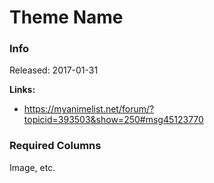 # Theme Name

### Info

Released: 2017-01-31

**Links:**
- https://myanimelist.net/forum/?topicid=393503&show=250#msg45123770

### Required Columns

Image, etc.
